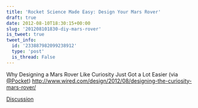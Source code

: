 ```yaml
---
title: 'Rocket Science Made Easy: Design Your Mars Rover'
draft: true
date: 2012-08-10T18:30:15+00:00
slug: '201208101830-diy-mars-rover'
is_tweet: true
tweet_info:
  id: '233887982099238912'
  type: 'post'
  is_thread: False
---
```




Why Designing a Mars Rover Like Curiosity Just Got a Lot Easier (via [@Pocket](https://x.com/Pocket)) <http://www.wired.com/design/2012/08/designing-the-curiosity-mars-rover/>

[Discussion](https://x.com/sytelus/status/233887982099238912)
